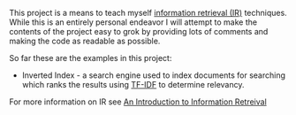 This project is a means to teach myself [information retrieval (IR)](http://en.wikipedia.org/wiki/Information_retrieval) techniques. While this is an entirely personal endeavor I will attempt to make the contents of the project easy to grok by providing lots of comments and making the code as readable as possible.

So far these are the examples in this project:

* Inverted Index - a search engine used to index documents for searching which ranks the results using [TF-IDF](http://en.wikipedia.org/wiki/Tf%E2%80%93idf) to determine relevancy.

For more information on IR see [An Introduction to Information Retreival](http://nlp.stanford.edu/IR-book/pdf/irbookonlinereading.pdf)